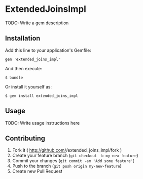 # ExtendedJoinsImpl

TODO: Write a gem description

## Installation

Add this line to your application's Gemfile:

    gem 'extended_joins_impl'

And then execute:

    $ bundle

Or install it yourself as:

    $ gem install extended_joins_impl

## Usage

TODO: Write usage instructions here

## Contributing

1. Fork it ( http://github.com/<my-github-username>/extended_joins_impl/fork )
2. Create your feature branch (`git checkout -b my-new-feature`)
3. Commit your changes (`git commit -am 'Add some feature'`)
4. Push to the branch (`git push origin my-new-feature`)
5. Create new Pull Request
